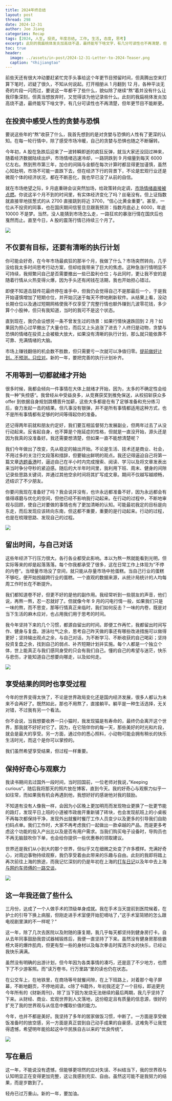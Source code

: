 ```yaml
---
title: 2024年终总结
layout: post
thread: 298
date: 2024-12-31
author: Joe Jiang
categories: Recap
tags: [2024, 人生, 投资, 年度总结, 工作, 生活, 态度, 思考]
excerpt: 此刻的我扁桃体发炎加高烧不退，最终能写下啥文字，有几分可读性也不再清楚，但年更节目不能断更。
toc: true
header:
  image: ../assets/in-post/2024-12-31-Letter-to-2024-Teaser.png
  caption: "©️hijiangtao"
---
```


前些天还有很大冲动要赶紧忙完手头事给这个年更节目预留时间，但真腾出空来打算下笔时，迟疑了很久，不知从何说起。打开相册从 1 月翻到 12 月，各种平淡无奇的片段一闪而过，要说这一年都干了些什么，貌似除了继续“熬”着并没有什么让我印象深刻，但真当想放弃时，又觉得该为他记录些什么。此刻的我扁桃体发炎加高烧不退，最终能写下啥文字，有几分可读性也不再清楚，但年更节目不能断更。

## 在投资中感受人性的贪婪与恐惧

要说这些年的“熬”收获了什么，我首先想到的是对贪婪与恐惧的人性有了更深的认知。在每一轮行情中，除了感受市场冷暖，自己的贪婪与恐惧也随之不断辗转。

今年初，A 股在急跌后迎来了一波转瞬即逝的疯狂反弹，就当大家还没回过神来，随着经济数据陆续出炉，市场情绪迅速冷却，一路阴跌到 9 月缩量到每天 6000 亿左右。熬到熊市第三年，加仓的间隔与金额在每次计算时都显得更加谨慎，虽然心知肚明，市场不可能一直跌下去，但在经济下行的背景下，不论是宏观行业还是微观个体的经济状况，都在不断恶化，我也早已没了从前的自信。

就在市场绝望之际，9 月底重磅会议突然加场，给政策转向定调，[市场情绪直接被点燃](https://mp.weixin.qq.com/s/WosRulbYINeOPrfz26TOGQ)。你说这半个月不到的时间里，有实体经济变化了吗？丝毫没有。但上证指数就直接旱地拔葱式的从 2700 直接跳到将近 3700，“信心比黄金重要“。甚至，一位从不投资的同事，也在国庆期间信誓旦旦跟我预测：指数月底必上 6000，年底 10000 不是梦。当然，没人能猜到市场怎么走，一路狂欢的暴涨行情在国庆后也戛然而止。直至今日，A 股的震荡行情已持续三个月了。

![](/assets/in-post/2024-12-31-Letter-to-2024-1.png )

## 不仅要有目标，还要有清晰的执行计划

你可能会好奇，在今年市场最疯狂的那半个月，我做了什么？市场突然转向，几乎没给我太多时间思考行动方案，但却给我带来了巨大的焦虑。这种急涨行情明显不可持续，我频繁问自己是否需要撤出一些已盈利仓位；与此同时，更让我不安的是随着行情从火热变得火爆，因为手头还有闲钱在活期，我也开始担心错过。

即便不知道击鼓传花最终停在谁手中，但我仍会觉得自己不是那最后一个，于是我开始谨慎增加了短期仓位，并开始沉迷于每天不停地刷新软件。从结果上看，没动长期仓位以及通过短期网格使我不仅享受了完整行情也额外赚到几波零花钱，多少算个小股神，但只有我知道，当时的我可不是这个状态。

直到现在，我仍会设想另一条不曾发生过的场景：如果行情快速跌回到 2 月？如果因为担心过早撤出了大量仓位，而后又上头追涨了进去？人终归是动物，贪婪与恐惧的情绪在投资上会被极大放大，如果没有清晰的执行计划，那么就只能依靠不可靠、充满情绪的大脑。

市场上赚钱翻倍的机会数不胜数，但只需要亏一次就可以净值归零。[提前做好计划，不预测，只应对](https://mp.weixin.qq.com/s/v4wbkEpG1YF5QYdezA7hVw)。新的一年，要把完善的执行计划补齐。

## 不用等到一切都就绪才开始

很多时候，我都会倾向一件事情在大体上就绪才开始，因为，太多的不确定性会给我一种”失控感“。我曾经从中受益良多，从竞赛获奖到推免保送，从校招斩获众多 offer 到依据自身规划跳槽晋升加薪，这些大多都是在有了足够准备和充分练习后，奋力发起一击的结果。但凡事没有银弹，并不是所有事情都适用这种方式，也不是所有事情都有足够的时间等得起你的准备。

还记得两年前就和朋友约定好，我们要互相监督努力发展副业，但两年过去了从没行动起来。反省起自身，也不算是个拖延症的性格，但就是一直没开始，源头还是因为我真的没准备好。我还需要想清楚，但如果一直不能想清楚呢？

我们今年做出了改变，先从稳定的输出开始。不论是生活、技术还是商业、社会，不用过多的关注行文段落和措辞，但要输出鲜明的观点。我还记得逼迫自己将第一篇文章[选题香港](https://mp.weixin.qq.com/s/8plp-aGcl6X6rRKx4caKNA)时，逼迫自己在半小时内完成搜索、阅读、学习以及将文章发表出来当时争分夺秒的紧迫感。随后的大半年时间里，我利用下班、周末、健身的间隙记录些思路关键词，并通过其他空余时间将其扩写成文章。期间不仅越写越顺畅，还结识了不少朋友。

你要问我现在准备好了吗？我会说并没有，也许永远都准备不好，因为永远都会有值得琢磨与优化的空间，但他已经不影响我行动起来。在行动的过程中，不断地审视与回顾，使自己对要做的事情也有了更加清晰的认知。可能最初我定的目标是向东走，而后发现应该转向东南，但这都不重要，重要的是行动起来。行动的过程，也是在梳理思路、发现自己的过程。

![](/assets/in-post/2024-12-31-Letter-to-2024-2.png )

## 留出时间，与自己对话

这些年经济下行压力很大。各行各业都受此影响。本以为熬一熬就能看到光明，但实际等来的却是起落落落。每个你我都承受了很多，这在日常工作上体现为”不停的内卷“。当增量市场没了空间，就只能从存量市场中抢蛋糕。当自己行业的蛋糕不够吃，便开始觊觎跨行业的蛋糕。一个直观的数据来源，从统计局统计的人均每周工作时长在不断提升。

我们都知道卷不好，但更不好的是他的副作用。我经常听到一些朋友的声音，他们说，再熬一熬，忍一忍就好了。但就像今年 9 月的闪电行情一般，如果我们只是一味的熬，而不思变，那等行情真正来临时，我们如何反击？一味的内卷，既是对当下生活的麻木应对，也占用我们用于思考的时间。

我今年坚持下来的几个习惯，都源自留出的时间。即便工作再忙，我都留出时间写作、健身与复盘。游泳吐气之余，思考自己昨天做的事还有哪些改进措施可以做得更好；坚持输出观点之余，与自己对话，为不断学习、不断收获的自己喝彩；坚持投资复盘之余，找到自己的弱点、补齐短期计划并实施。每个人都是一个独立个体，世上能真正与我们感同身受的只会有我们自己。懂的自己的希望与迷茫，快乐与悲伤，才能知道自己想要向哪走，以及如何走。

![](/assets/in-post/2024-12-31-Letter-to-2024-3.png )

## 享受结果的同时也享受过程

今年的世界变得太快了，不论是世界政局变化还是国内经济发展，很多人都认为未来不会再好了。既然如此，那也不用熬了，直接躺平。躺平是一种生活选择，无关对错，不过我有另一个看法。

你不会说，当我想要收养一只小猫时，我发现猫是有寿命的，最终仍会离开这个世界，那我就不好好对它了。因为，在它陪伴你的每一天，那些美好的时光和片段，就会是最大的享受。另一方面，通过你的悉心照料，小动物可能会拥有稍长的快乐生活时光，而这个是你可以掌控的。

我们虽然希望享受结果，但过程一样重要。

## 保持好奇心与观察力

我读书期间去过国外一段时间，当时回国前，一位老师对我说，”Keeping curious“，随后我将那天的照片放在博客，直到今天。我的好奇心与观察力似乎一如往常，而如果我有机会再遇到他，我想好好的感谢他对我的鼓励。

不知道有没有人像我一样，会因为小区晚上更加明亮而发现物业更换了一批更节能的路灯，发现平日上班的小道被市政凿开重新铺了砖块，也会发现航班上的小桌板不再每次都保持干净，发现外出就餐时餐厅工作人员变少以及更多的引导我们自助扫码点单。我们工作时，大家不再考虑我们一起做出一款卓越的产品，而是更多考虑这个功能的投入产出比以及是否有用户需求。当我们购买电子设备时，导购员也不再无脑鼓吹你下单，也会给你提供一些优惠券的领取建议。

世界还是我们从小到大的那个世界，但似乎又在细微之处变了许多模样。充满好奇心，对周边事物持续观察，我仍享受着由此带来的乐趣与自由。此刻的我即将踏上再次前往上海的旅途，而我记忆深刻的仍是年初在上海的[打车日记](/2024/01/27/Taxi-Record-in-Shanghai/)以及年中去上海[与网约车师傅的一路交谈](/2024/07/25/Glimmer-in-the-Taxi/)。

![](/assets/in-post/2024-12-31-Letter-to-2024-4.png )

## 这一年我还做了些什么

三月份，达成了一个人做手术的顶级单身成就。我在手术当天提前到医院候着，在护士的引导下换上病服，但刚走进手术室便开始犯嘀咕了，”这手术室简陋的怎么跟电视剧里演的不一样呢？“

这一年，除了几次去医院以及附随的康复期，我几乎每天都坚持到健身房打卡。自从去年同事鼓励我尝试器械锻炼后，我便一直坚持了下来。虽然没有健身房那些霸榜大哥的爆炸肌肉，但更有型一些的身材以及每次拳击时挥洒汗水的快乐，已经让我快乐满满。

虽然没有明确的出游计划，但今年因为各类事情的凑巧，还是逛了不少地方，也攒下了不少游客照。而”读万卷书，行万里路“里的读也仍在状态。

在公交车上，在地铁里，在商场等号就餐间隙，在上下班路上，对着那个电子屏幕，不断地翻页，不停地阅读。c除了书籍外，年初我还定了一个目标，即追更完今年所有的《财新周刊》，除了当下因为发烧无法继续的最后两期，我几乎坚持了下来。从财经、商业、宏观世界到人文落地，这份稳定且有质量的信息源，很好的扩充了我的世界观与从信息中攫取价值的能力。

今年，也并不都是美好。我坚持了多年的居家做饭习惯，中断了。一方面是享受做饭准备时的放空感，另一方面是真正尝到自己动手成果的自豪感，这难免不让我觉得遗憾，希望明年能拾起这中华民族自古以来的”优良传统“。

![](/assets/in-post/2024-12-31-Letter-to-2024-5.png )

## 写在最后

这一年，不能说没有遗憾，但能够更坦然的应对失误、不纠结当下，我的世界观与认知明显正在变得更加完整，这让我感到充实、自由。虽然这可能不是我努力的结果，而是岁数到了。

轻舟已过万重山。新的一年，要加油。
